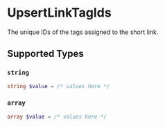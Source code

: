 # UpsertLinkTagIds

The unique IDs of the tags assigned to the short link.


## Supported Types

### `string`

```php
string $value = /* values here */
```

### `array`

```php
array $value = /* values here */
```

